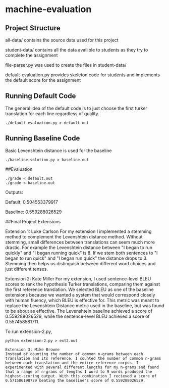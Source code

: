 # machine-evaluation

## Project Structure
all-data/ contains the source data used for this project

student-data/ contains all the data availible to students as they try to complete the assignment

file-parser.py was used to create the files in student-data/

default-evaluation.py provides skeleton code for students and implements the default score for the assignment

## Running Default Code
The general idea of the default code is to just choose the first turker translation for each line regardless of quality.

```
./default-evaluation.py > default.out
```

## Running Baseline Code
Basic Levenshtein distance is used for the baseline
```
./baseline-solution.py > baseline.out
```

##Evaluation

```
./grade < default.out
./grade < baseline.out
```
Outputs:

Default: 0.504553379917

Baseline: 0.559288026529


##Final Project Extensions

Extension 1: Luke Carlson
For my extension I implemented a stemming method to complement the Levenshtein distance method. Without stemming, small differences between translations can seem much more drastic. For example the Levenshtein distance between "I began to run quickly" and "I began running quick" is 8. If we stem both sentences to "I began to run quick" and "I began run quick" the distance drops to 3. Stemming then helps us distinguish between different word choices and just different tenses.

Extension 2: Kate Miller
For my extension, I used sentence-level BLEU scores to rank the hypothesis Turker translations, comparing them against the first reference translation. We selected BLEU as one of the baseline extensions because we wanted a system that would correspond closely with human fluency, which BLEU is effective for. This metric was meant to replace the Levenshtein Distance metric used in the baseline, but was found to be about as effective. The Levenshtein baseline achieved a score of 0.559288026529, while the sentence-level BLEU achieved a score of 0.557458581711.

To run extension-2.py,
```
python extension-2.py > ext2.out

Extension 3: Mike Browne
Instead of counting the number of common n-grams between each translation and its reference, I counted the number of common n-grams between each translation and the entire reference corpus. I experimented with several different lengths for my n-grams and found that a range of n-grams of lengths 1 word to 9 words produced the highest-scoring output. With this combination I recieved a score of 0.571586198729 beating the baseline's score of 0.559288026529.
